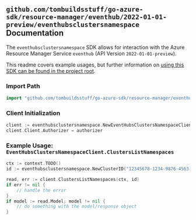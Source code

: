 
## `github.com/tombuildsstuff/go-azure-sdk/resource-manager/eventhub/2022-01-01-preview/eventhubsclustersnamespace` Documentation

The `eventhubsclustersnamespace` SDK allows for interaction with the Azure Resource Manager Service `eventhub` (API Version `2022-01-01-preview`).

This readme covers example usages, but further information on [using this SDK can be found in the project root](https://github.com/tombuildsstuff/go-azure-sdk/tree/main/docs).

### Import Path

```go
import "github.com/tombuildsstuff/go-azure-sdk/resource-manager/eventhub/2022-01-01-preview/eventhubsclustersnamespace"
```


### Client Initialization

```go
client := eventhubsclustersnamespace.NewEventHubsClustersNamespaceClientWithBaseURI("https://management.azure.com")
client.Client.Authorizer = authorizer
```


### Example Usage: `EventHubsClustersNamespaceClient.ClustersListNamespaces`

```go
ctx := context.TODO()
id := eventhubsclustersnamespace.NewClusterID("12345678-1234-9876-4563-123456789012", "example-resource-group", "clusterValue")

read, err := client.ClustersListNamespaces(ctx, id)
if err != nil {
	// handle the error
}
if model := read.Model; model != nil {
	// do something with the model/response object
}
```
